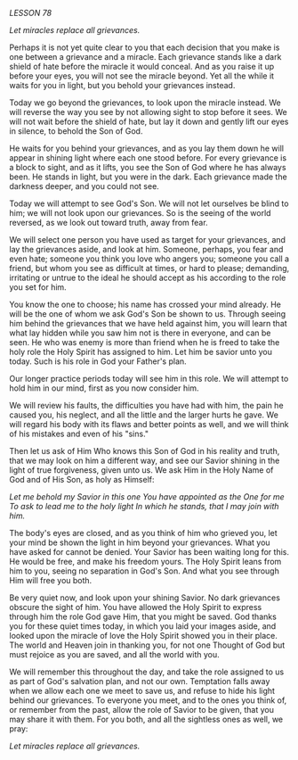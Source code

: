 *LESSON 78*

*Let miracles replace all grievances.*

Perhaps it is not yet quite clear to you that each decision that you make is one between a grievance and a miracle. Each grievance stands like a dark shield of hate before the miracle it would conceal. And as you raise it up before your eyes, you will not see the miracle beyond. Yet all the while it waits for you in light, but you behold your grievances instead.

Today we go beyond the grievances, to look upon the miracle instead. We will reverse the way you see by not allowing sight to stop before it sees. We will not wait before the shield of hate, but lay it down and gently lift our eyes in silence, to behold the Son of God.

He waits for you behind your grievances, and as you lay them down he will appear in shining light where each one stood before. For every grievance is a block to sight, and as it lifts, you see the Son of God where he has always been. He stands in light, but you were in the dark. Each grievance made the darkness deeper, and you could not see.

Today we will attempt to see God's Son. We will not let ourselves be blind to him; we will not look upon our grievances. So is the seeing of the world reversed, as we look out toward truth, away from fear.

We will select one person you have used as target for your grievances, and lay the grievances aside, and look at him. Someone, perhaps, you fear and even hate; someone you think you love who angers you; someone you call a friend, but whom you see as difficult at times, or hard to please; demanding, irritating or untrue to the ideal he should accept as his according to the role you set for him.

You know the one to choose; his name has crossed your mind already. He will be the one of whom we ask God's Son be shown to us. Through seeing him behind the grievances that we have held against him, you will learn that what lay hidden while you saw him not is there in everyone, and can be seen. He who was enemy is more than friend when he is freed to take the holy role the Holy Spirit has assigned to him. Let him be savior unto you today. Such is his role in God your Father's plan.

Our longer practice periods today will see him in this role. We will attempt to hold him in our mind, first as you now consider him.

We will review his faults, the difficulties you have had with him, the pain he caused you, his neglect, and all the little and the larger hurts he gave. We will regard his body with its flaws and better points as well, and we will think of his mistakes and even of his "sins."

Then let us ask of Him Who knows this Son of God in his reality and truth, that we may look on him a different way, and see our Savior shining in the light of true forgiveness, given unto us. We ask Him in the Holy Name of God and of His Son, as holy as Himself:

_Let me behold my Savior in this one_
_You have appointed as the One for me_
_To ask to lead me to the holy light_
_In which he stands, that I may join with him._

The body's eyes are closed, and as you think of him who grieved you, let your mind be shown the light in him beyond your grievances. What you have asked for cannot be denied. Your Savior has been waiting long for this. He would be free, and make his freedom yours. The Holy Spirit leans from him to you, seeing no separation in God's Son. And what you see through Him will free you both.

Be very quiet now, and look upon your shining Savior. No dark grievances obscure the sight of him. You have allowed the Holy Spirit to express through him the role God gave Him, that you might be saved. God thanks you for these quiet times today, in which you laid your images aside, and looked upon the miracle of love the Holy Spirit showed you in their place. The world and Heaven join in thanking you, for not one Thought of God but must rejoice as you are saved, and all the world with you.

We will remember this throughout the day, and take the role assigned to us as part of God's salvation plan, and not our own. Temptation falls away when we allow each one we meet to save us, and refuse to hide his light behind our grievances. To everyone you meet, and to the ones you think of, or remember from the past, allow the role of Savior to be given, that you may share it with them. For you both, and all the sightless ones as well, we pray:

_Let miracles replace all grievances._